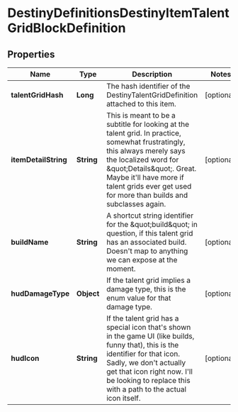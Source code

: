 
# DestinyDefinitionsDestinyItemTalentGridBlockDefinition

## Properties
Name | Type | Description | Notes
------------ | ------------- | ------------- | -------------
**talentGridHash** | **Long** | The hash identifier of the DestinyTalentGridDefinition attached to this item. |  [optional]
**itemDetailString** | **String** | This is meant to be a subtitle for looking at the talent grid. In practice, somewhat frustratingly, this always merely says the localized word for \&quot;Details\&quot;. Great. Maybe it&#39;ll have more if talent grids ever get used for more than builds and subclasses again. |  [optional]
**buildName** | **String** | A shortcut string identifier for the \&quot;build\&quot; in question, if this talent grid has an associated build. Doesn&#39;t map to anything we can expose at the moment. |  [optional]
**hudDamageType** | **Object** | If the talent grid implies a damage type, this is the enum value for that damage type. |  [optional]
**hudIcon** | **String** | If the talent grid has a special icon that&#39;s shown in the game UI (like builds, funny that), this is the identifier for that icon. Sadly, we don&#39;t actually get that icon right now. I&#39;ll be looking to replace this with a path to the actual icon itself. |  [optional]



